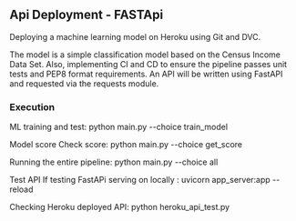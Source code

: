 ## Api Deployment - FASTApi

Deploying a machine learning model on Heroku using Git and DVC. 

The model is a simple classification model based on the Census Income Data Set.
Also, implementing CI and CD to ensure the pipeline passes unit tests and PEP8 format requirements.
An API will be written using FastAPI and requested via the requests module. 

### Execution

ML training and test: python main.py --choice train_model

Model score Check score:  python main.py --choice get_score

Running the entire pipeline:  python main.py --choice all

Test API If testing FastAPi serving on locally : uvicorn app_server:app --reload

Checking Heroku deployed API: python heroku_api_test.py